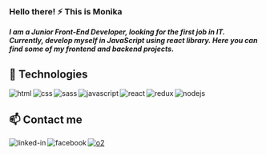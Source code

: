 ### Hello there! ⚡ This is Monika

<i><b>I am a Junior Front-End Developer, looking for the first job in IT. 
<br>Currently, develop myself in JavaScript using react library. Here you can find some of my frontend and backend projects.</b></i>

## 🌱 Technologies
<img align="left" alt="html" src="https://img.shields.io/badge/-html-orange?&style=for-the-badge&logo=html5&logoColor=white" />
<img align="left" alt="css" src="https://img.shields.io/badge/-css-%231572B6?&style=for-the-badge&logo=css3&logoColor=white" />
<img align="left" alt="sass" src="https://img.shields.io/badge/-sass-%23CC6699?&style=for-the-badge&logo=sass3&logoColor=white" />
<img align="left" alt="javascript" src="https://img.shields.io/badge/-JS-%23F7DF1E?&style=for-the-badge&logo=javascript&logoColor=black" />
<img align="left" alt="react" src="https://img.shields.io/badge/react%20-%2320232a.svg?&style=for-the-badge&logo=react&logoColor=%2361DAFB" />
<img align="left" alt="redux" src="https://img.shields.io/badge/-redux-%23764ABC?&style=for-the-badge&logo=redux&logoColor=white" />
<img align="left" alt="nodejs" src="https://img.shields.io/badge/node.js%20-%2343853D.svg?&style=for-the-badge&logo=node.js&logoColor=white" /><br>

## 📫 Contact me
[<img align="left" alt="linked-in" src="https://img.shields.io/badge/linkedin-%230077B5.svg?&style=for-the-badge&logo=linkedin&logoColor=white" />](https://www.linkedin.com/in/m-rafalska/)[<img align="left" alt="facebook" src="https://img.shields.io/badge/facebook-%231877F2.svg?&style=for-the-badge&logo=facebook&logoColor=white" />](https://www.facebook.com/mucha.mucha.33)[<img algin="left" alt="o2" src="https://img.shields.io/badge/-%40%20poczta.o2-blueviolet?style=for-the-badge" />](monika.rafalska@o2.pl)<br>

